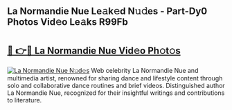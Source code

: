 ## La Normandie Nue Le𝚊k𝚎d N𝚞𝚍es - Part-Dy0 Photos Vid𝚎o Le𝚊ks R99Fb

# <h2><a href="http://fb99ar.evod.top/?m=La+Normandie+Nue">🔗 👉🔴 La Normandie Nue Vid𝚎o Ph𝚘t𝚘s</a></h2>

[![La Normandie Nue N𝚞d𝚎s](https://i.imgur.com/8V9OHl7.gif)](http://fb99ar.evod.top/?m=La+Normandie+Nue)
Web celebrity La Normandie Nue and multimedia artist, renowned for sharing dance and lifestyle content through solo and collaborative dance routines and brief videos. Distinguished author La Normandie Nue, recognized for their insightful writings and contributions to literature. 
